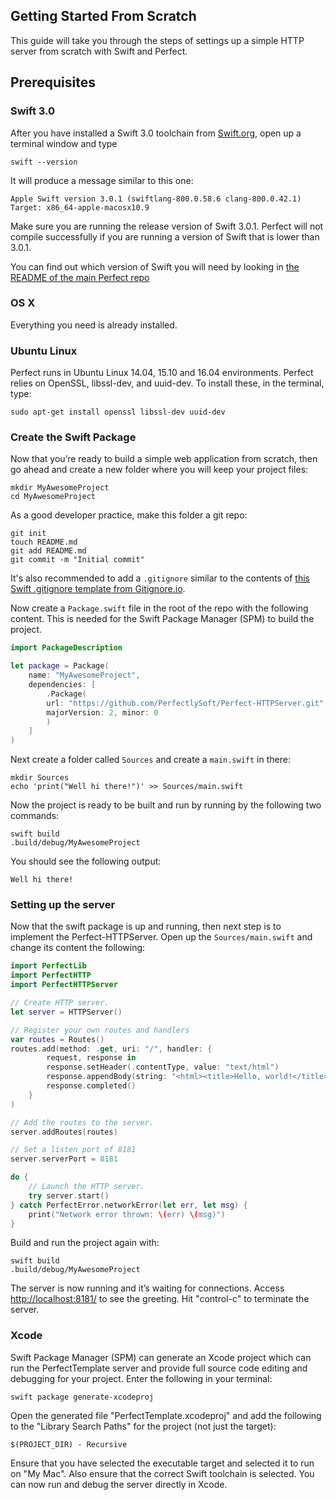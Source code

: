 ## Getting Started From Scratch

This guide will take you through the steps of settings up a simple HTTP server from scratch with Swift and Perfect.

## Prerequisites

### Swift 3.0

After you have installed a Swift 3.0 toolchain from [Swift.org](https://swift.org/getting-started/), open up a terminal window and type
```
swift --version
```

It will produce a message similar to this one: 

```
Apple Swift version 3.0.1 (swiftlang-800.0.58.6 clang-800.0.42.1)
Target: x86_64-apple-macosx10.9
```
Make sure you are running the release version of Swift 3.0.1. Perfect will not compile successfully if you are running a version of Swift that is lower than 3.0.1.

You can find out which version of Swift you will need by looking in [the README of the main Perfect repo](https://github.com/PerfectlySoft/Perfect#compatibility-with-swift)

### OS X
Everything you need is already installed.

### Ubuntu Linux
Perfect runs in Ubuntu Linux 14.04, 15.10 and 16.04 environments. Perfect relies on OpenSSL, libssl-dev, and uuid-dev. To install these, in the terminal, type:

```
sudo apt-get install openssl libssl-dev uuid-dev
```

### Create the Swift Package

Now that you’re ready to build a simple web application from scratch, then go ahead and create a new folder where you will keep your project files:

```
mkdir MyAwesomeProject
cd MyAwesomeProject
```

As a good developer practice, make this folder a git repo:

```
git init
touch README.md
git add README.md
git commit -m "Initial commit"
```

It's also recommended to add a `.gitignore` similar to the contents of [this Swift .gitignore template from Gitignore.io](https://www.gitignore.io/api/swift).

Now create a `Package.swift` file in the root of the repo with the following content. This is needed for the Swift Package Manager (SPM) to build the project.

``` swift
import PackageDescription

let package = Package(
    name: "MyAwesomeProject",
    dependencies: [
        .Package(
        url: "https://github.com/PerfectlySoft/Perfect-HTTPServer.git", 
        majorVersion: 2, minor: 0
        )
    ]
)
```

Next create a folder called `Sources` and create a `main.swift` in there:

```
mkdir Sources
echo 'print("Well hi there!")' >> Sources/main.swift
```

Now the project is ready to be built and run by running by the following two commands:

```
swift build
.build/debug/MyAwesomeProject
```

You should see the following output:

```
Well hi there!
```

### Setting up the server

Now that the swift package is up and running, then next step is to implement the Perfect-HTTPServer. Open up the `Sources/main.swift` and change its content the following:

``` swift
import PerfectLib
import PerfectHTTP
import PerfectHTTPServer

// Create HTTP server.
let server = HTTPServer()

// Register your own routes and handlers
var routes = Routes()
routes.add(method: .get, uri: "/", handler: {
		request, response in
		response.setHeader(.contentType, value: "text/html")
		response.appendBody(string: "<html><title>Hello, world!</title><body>Hello, world!</body></html>")
		response.completed()
	}
)

// Add the routes to the server.
server.addRoutes(routes)

// Set a listen port of 8181
server.serverPort = 8181

do {
	// Launch the HTTP server.
	try server.start()
} catch PerfectError.networkError(let err, let msg) {
	print("Network error thrown: \(err) \(msg)")
}
```

Build and run the project again with:

```
swift build
.build/debug/MyAwesomeProject
```

The server is now running and it’s waiting for connections. Access [http://localhost:8181/](http://127.0.0.1:8181/) to see the greeting. Hit "control-c" to terminate the server.

### Xcode

Swift Package Manager (SPM) can generate an Xcode project which can run the PerfectTemplate server and provide full source code editing and debugging for your project. Enter the following in your terminal:

```
swift package generate-xcodeproj
```

Open the generated file "PerfectTemplate.xcodeproj" and add the following to the "Library Search Paths" for the project (not just the target):

```
$(PROJECT_DIR) - Recursive
```

Ensure that you have selected the executable target and selected it to run on "My Mac". Also ensure that the correct Swift toolchain is selected. You can now run and debug the server directly in Xcode.
